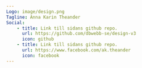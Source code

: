 ```yaml
---
Logo: image/design.png
Tagline: Anna Karin Theander
Social:
    - title: Link till sidans github repo.
      url: https://github.com/dbwebb-se/design-v3
      icon: github
    - title: Link till sidans github repo.
      url: https://www.facebook.com/ak.theander
      icon: facebook  
---
```

